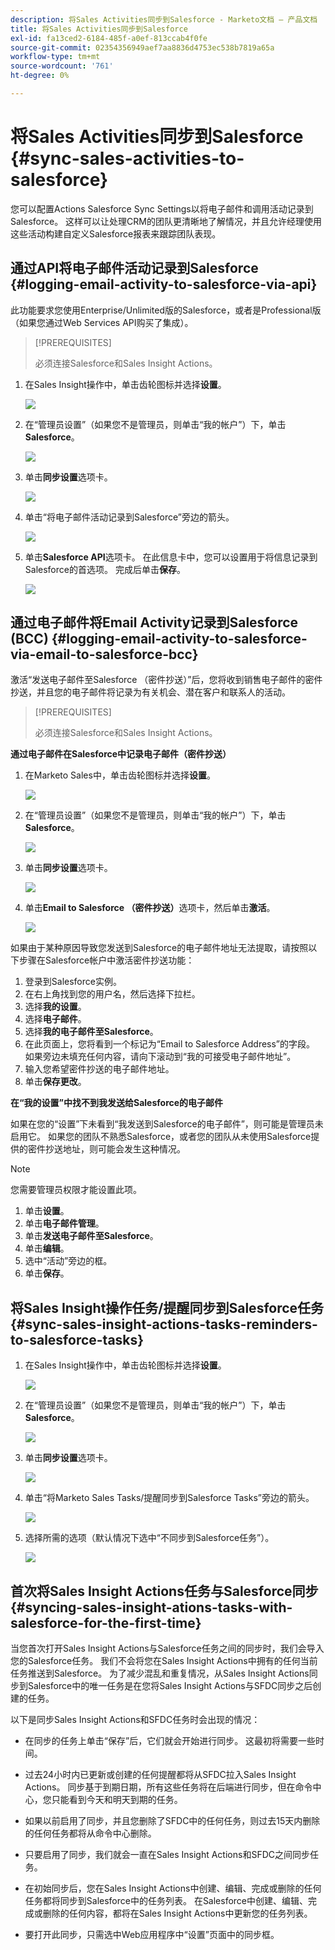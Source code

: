 ```yaml
---
description: 将Sales Activities同步到Salesforce - Marketo文档 — 产品文档
title: 将Sales Activities同步到Salesforce
exl-id: fa13ced2-6184-485f-a0ef-813ccab4f0fe
source-git-commit: 02354356949aef7aa8836d4753ec538b7819a65a
workflow-type: tm+mt
source-wordcount: '761'
ht-degree: 0%

---
```


# 将Sales Activities同步到Salesforce {#sync-sales-activities-to-salesforce}

您可以配置Actions Salesforce Sync Settings以将电子邮件和调用活动记录到Salesforce。 这样可以让处理CRM的团队更清晰地了解情况，并且允许经理使用这些活动构建自定义Salesforce报表来跟踪团队表现。

## 通过API将电子邮件活动记录到Salesforce {#logging-email-activity-to-salesforce-via-api}

此功能要求您使用Enterprise/Unlimited版的Salesforce，或者是Professional版（如果您通过Web Services API购买了集成）。

>[!PREREQUISITES]
>
>必须连接Salesforce和Sales Insight Actions。

1. 在Sales Insight操作中，单击齿轮图标并选择&#x200B;**设置**。

   ![](assets/sync-sales-activities-to-salesforce-1.png)

1. 在“管理员设置”（如果您不是管理员，则单击“我的帐户”）下，单击&#x200B;**Salesforce**。

   ![](assets/sync-sales-activities-to-salesforce-2.png)

1. 单击&#x200B;**同步设置**&#x200B;选项卡。

   ![](assets/sync-sales-activities-to-salesforce-3.png)

1. 单击“将电子邮件活动记录到Salesforce”旁边的箭头。

   ![](assets/sync-sales-activities-to-salesforce-4.png)

1. 单击&#x200B;**Salesforce API**&#x200B;选项卡。 在此信息卡中，您可以设置用于将信息记录到Salesforce的首选项。 完成后单击&#x200B;**保存**。

   ![](assets/sync-sales-activities-to-salesforce-5.png)

## 通过电子邮件将Email Activity记录到Salesforce (BCC) {#logging-email-activity-to-salesforce-via-email-to-salesforce-bcc}

激活“发送电子邮件至Salesforce （密件抄送）”后，您将收到销售电子邮件的密件抄送，并且您的电子邮件将记录为有关机会、潜在客户和联系人的活动。

>[!PREREQUISITES]
>
>必须连接Salesforce和Sales Insight Actions。

**通过电子邮件在Salesforce中记录电子邮件（密件抄送）**

1. 在Marketo Sales中，单击齿轮图标并选择&#x200B;**设置**。

   ![](assets/sync-sales-activities-to-salesforce-6.png)

1. 在“管理员设置”（如果您不是管理员，则单击“我的帐户”）下，单击&#x200B;**Salesforce**。

   ![](assets/sync-sales-activities-to-salesforce-7.png)

1. 单击&#x200B;**同步设置**&#x200B;选项卡。

   ![](assets/sync-sales-activities-to-salesforce-8.png)

1. 单击&#x200B;**Email to Salesforce （密件抄送）**&#x200B;选项卡，然后单击&#x200B;**激活**。

   ![](assets/sync-sales-activities-to-salesforce-9.png)

如果由于某种原因导致您发送到Salesforce的电子邮件地址无法提取，请按照以下步骤在Salesforce帐户中激活密件抄送功能：

1. 登录到Salesforce实例。
1. 在右上角找到您的用户名，然后选择下拉栏。
1. 选择&#x200B;**我的设置**。
1. 选择&#x200B;**电子邮件**。
1. 选择&#x200B;**我的电子邮件至Salesforce**。
1. 在此页面上，您将看到一个标记为“Email to Salesforce Address”的字段。 如果旁边未填充任何内容，请向下滚动到“我的可接受电子邮件地址”。
1. 输入您希望密件抄送的电子邮件地址。
1. 单击&#x200B;**保存更改**。

**在“我的设置”中找不到我发送给Salesforce的电子邮件**

如果在您的“设置”下未看到“我发送到Salesforce的电子邮件”，则可能是管理员未启用它。 如果您的团队不熟悉Salesforce，或者您的团队从未使用Salesforce提供的密件抄送地址，则可能会发生这种情况。

>[!NOTE]
>
>您需要管理员权限才能设置此项。

1. 单击&#x200B;**设置**。
1. 单击&#x200B;**电子邮件管理**。
1. 单击&#x200B;**发送电子邮件至Salesforce**。
1. 单击&#x200B;**编辑**。
1. 选中“活动”旁边的框。
1. 单击&#x200B;**保存**。

## 将Sales Insight操作任务/提醒同步到Salesforce任务 {#sync-sales-insight-actions-tasks-reminders-to-salesforce-tasks}

1. 在Sales Insight操作中，单击齿轮图标并选择&#x200B;**设置**。

   ![](assets/sync-sales-activities-to-salesforce-10.png)

1. 在“管理员设置”（如果您不是管理员，则单击“我的帐户”）下，单击&#x200B;**Salesforce**。

   ![](assets/sync-sales-activities-to-salesforce-11.png)

1. 单击&#x200B;**同步设置**&#x200B;选项卡。

   ![](assets/sync-sales-activities-to-salesforce-12.png)

1. 单击“将Marketo Sales Tasks/提醒同步到Salesforce Tasks”旁边的箭头。

   ![](assets/sync-sales-activities-to-salesforce-13.png)

1. 选择所需的选项（默认情况下选中“不同步到Salesforce任务”）。

   ![](assets/sync-sales-activities-to-salesforce-14.png)

## 首次将Sales Insight Actions任务与Salesforce同步 {#syncing-sales-insight-ations-tasks-with-salesforce-for-the-first-time}

当您首次打开Sales Insight Actions与Salesforce任务之间的同步时，我们会导入您的Salesforce任务。 我们不会将您在Sales Insight Actions中拥有的任何当前任务推送到Salesforce。 为了减少混乱和重复情况，从Sales Insight Actions同步到Salesforce中的唯一任务是在您将Sales Insight Actions与SFDC同步之后创建的任务。

以下是同步Sales Insight Actions和SFDC任务时会出现的情况：

* 在同步的任务上单击“保存”后，它们就会开始进行同步。 这最初将需要一些时间。

* 过去24小时内已更新或创建的任何提醒都将从SFDC拉入Sales Insight Actions。 同步基于到期日期，所有这些任务将在后端进行同步，但在命令中心，您只能看到今天和明天到期的任务。

* 如果以前启用了同步，并且您删除了SFDC中的任何任务，则过去15天内删除的任何任务都将从命令中心删除。

* 只要启用了同步，我们就会一直在Sales Insight Actions和SFDC之间同步任务。

* 在初始同步后，您在Sales Insight Actions中创建、编辑、完成或删除的任何任务都将同步到Salesforce中的任务列表。 在Salesforce中创建、编辑、完成或删除的任何内容，都将在Sales Insight Actions中更新您的任务列表。

* 要打开此同步，只需选中Web应用程序中“设置”页面中的同步框。
